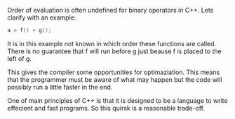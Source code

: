 Order of evaluation is often undefined for binary operators in C++. Lets clarify with an example:
```cpp
a = f() + g();
```
It is in this example not known in which order these functions are called. There is no guarantee that f will run before g just beause f is placed to the left of g.  

This gives the compiler some opportunities for optimaziation. This means that the programmer must be aware of what may happen but the code will possibly run a little faster in the end.  

One of main principles of C++ is that it is designed to be a language to write effecient and fast programs. So this quirsk is a reasonable trade-off.
